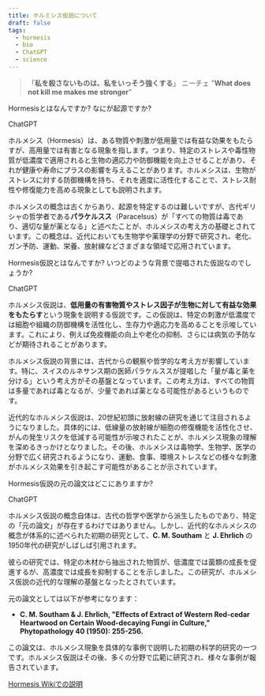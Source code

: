 ```yaml
---
title: ホルミシス仮説について
draft: false
tags:
  - hormesis
  - bio
  - ChatGPT
  - science
---
```


> 「**私を殺さないものは、私をいっそう強くする**」 ニーチェ
> "**What does not kill me makes me stronger**"


Hormesisとはなんですか? なにが起源ですか?

ChatGPT

ホルメシス（Hormesis）は、ある物質や刺激が低用量では有益な効果をもたらすが、高用量では有害となる現象を指します。つまり、特定のストレスや毒性物質が低濃度で適用されると生物の適応力や防御機能を向上させることがあり、それが健康や寿命にプラスの影響を与えることがあります。ホルメシスは、生物がストレスに対する防御機構を持ち、それを適度に活性化することで、ストレス耐性や修復能力を高める現象としても説明されます。

ホルメシスの概念は古くからあり、起源を特定するのは難しいですが、古代ギリシャの哲学者である**パラケルスス**（Paracelsus）が「すべての物質は毒であり、適切な量が薬となる」と述べたことが、ホルメシスの考え方の基礎とされています。この概念は、近代においても生物学や薬理学の分野で研究され、老化、ガン予防、運動、栄養、放射線などさまざまな領域で応用されています。



Hormesis仮説とはなんですか? いつどのような背景で提唱された仮説なのでしょうか?


ChatGPT

ホルメシス仮説は、**低用量の有害物質やストレス因子が生物に対して有益な効果をもたらす**という現象を説明する仮説です。この仮説は、特定の刺激が低濃度では細胞や組織の防御機構を活性化し、生存力や適応力を高めることを示唆しています。これにより、例えば免疫機能の向上や老化の抑制、さらには病気の予防などが期待されることがあります。

ホルメシス仮説の背景には、古代からの観察や哲学的な考え方が影響しています。特に、スイスのルネサンス期の医師パラケルススが提唱した「量が毒と薬を分ける」という考え方がその基盤となっています。この考え方は、すべての物質は多量であれば毒となるが、少量であれば薬となる可能性があるというものです。

近代的なホルメシス仮説は、20世紀初頭に放射線の研究を通じて注目されるようになりました。具体的には、低線量の放射線が細胞の修復機能を活性化させ、がんの発生リスクを低減する可能性が示唆されたことが、ホルメシス現象の理解を深めるきっかけとなりました。その後、ホルメシスは毒物学、生物学、医学の分野で広く研究されるようになり、運動、食事、環境ストレスなどの様々な刺激がホルメシス効果を引き起こす可能性があることが示されています。



Hormesis仮説の元の論文はどこにありますか?


ChatGPT

ホルメシス仮説の概念自体は、古代の哲学や医学から派生したものであり、特定の「元の論文」が存在するわけではありません。しかし、近代的なホルメシスの概念が体系的に述べられた初期の研究として、**C. M. Southam** と **J. Ehrlich** の1950年代の研究がしばしば引用されます。

彼らの研究では、特定の木材から抽出された物質が、低濃度では菌類の成長を促進するが、高濃度では成長を抑制することを示しました。この研究が、ホルメシス仮説の近代的な理解の基盤となったとされています。

元の論文としては以下が参考になります：

- **C. M. Southam & J. Ehrlich, "Effects of Extract of Western Red-cedar Heartwood on Certain Wood-decaying Fungi in Culture," Phytopathology 40 (1950): 255-256.**

この論文は、ホルメシス現象を具体的な事例で説明した初期の科学的研究の一つです。ホルメシス仮説はその後、多くの分野で広範に研究され、様々な事例が報告されています。


[Hormesis Wikiでの説明](https://en.wikipedia.org/wiki/Hormesis)


